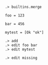 ```ucm
.> builtins.merge
```

```unison /private/tmp/scratch.u
foo = 123

bar = 456

mytest = [Ok "ok"]
```

```ucm
.> add
.> edit foo bar
.> edit mytest
```

```ucm:error
.> edit missing
```
